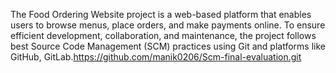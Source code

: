 The Food Ordering Website project is a web-based platform that enables users to browse menus, place orders, and make payments online. To ensure efficient development, collaboration, and maintenance, the project follows best Source Code Management (SCM) practices using Git and platforms like GitHub, GitLab.https://github.com/manik0206/Scm-final-evaluation.git
